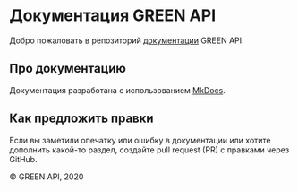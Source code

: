 # Документация GREEN API

Добро пожаловать в репозиторий [документации](https://green-api.com/docs) GREEN API.

## Про документацию

Документация разработана с использованием [MkDocs](https://github.com/mkdocs/mkdocs/).

## Как предложить правки

Если вы заметили опечатку или ошибку в документации или хотите дополнить какой-то раздел, создайте pull request (PR) с правками через GitHub.

© GREEN API, 2020